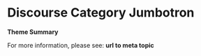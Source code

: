 # **Discourse Category Jumbotron**

**Theme Summary**

For more information, please see: **url to meta topic**
